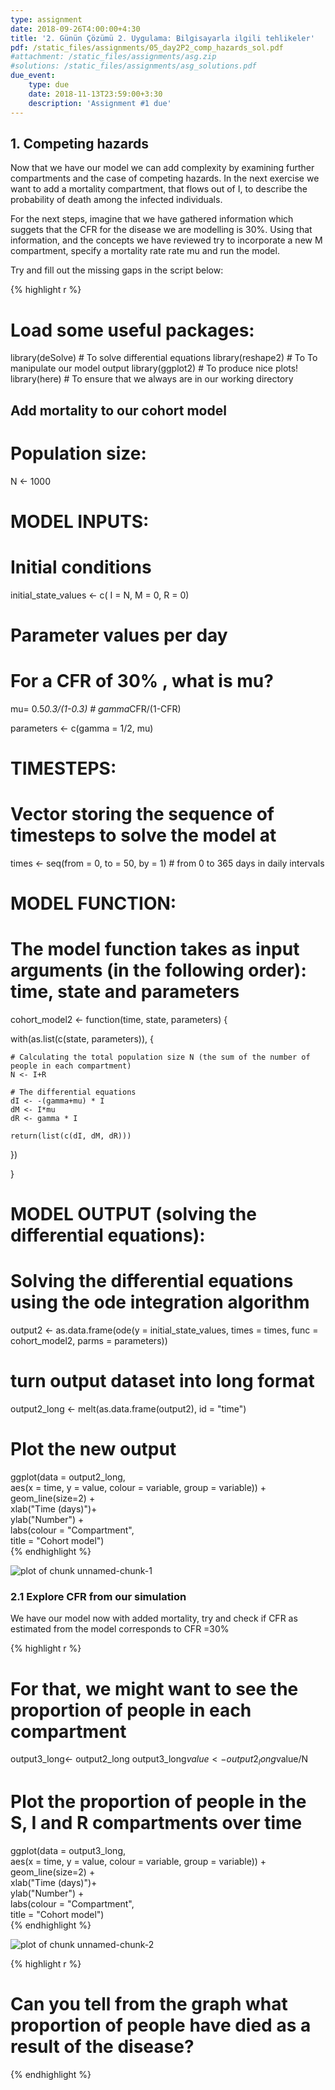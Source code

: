 ```yaml
---
type: assignment
date: 2018-09-26T4:00:00+4:30
title: '2. Günün Çözümü 2. Uygulama: Bilgisayarla ilgili tehlikeler'
pdf: /static_files/assignments/05_day2P2_comp_hazards_sol.pdf
#attachment: /static_files/assignments/asg.zip
#solutions: /static_files/assignments/asg_solutions.pdf
due_event: 
    type: due
    date: 2018-11-13T23:59:00+3:30
    description: 'Assignment #1 due'
---
```


 
 
## 1. Competing hazards
 
Now that we have our model we can add complexity by examining further compartments and the case of competing hazards. In the next exercise we want to add a mortality compartment, that flows out of I, to describe the probability of death among the infected individuals.
 
For the next steps, imagine that we have gathered information which suggets that the CFR for the disease we are modelling is 30%. Using that information, and the concepts we have reviewed try to incorporate a new M compartment, specify a mortality rate rate mu and run the model.
 
Try and fill out the missing gaps in the script below:
 

{% highlight r %}
# Load some useful packages:
library(deSolve)  # To solve differential equations 
library(reshape2) # To To manipulate our model output
library(ggplot2)  # To produce nice plots!
library(here)     # To ensure that we always are in our working directory
 
 
 
## Add mortality to our cohort model 
 
# Population size:
N <- 1000
 
# MODEL INPUTS:
 
# Initial conditions
initial_state_values <- c(
  I = N,
  M = 0,
  R = 0)           
 
# Parameter values per day
 
# For a CFR of 30% , what is mu? 
 
mu= 0.5*0.3/(1-0.3) # gamma*CFR/(1-CFR)
 
parameters <- c(gamma = 1/2, mu)
 
# TIMESTEPS:
 
# Vector storing the sequence of timesteps to solve the model at
times <- seq(from = 0, to = 50, by = 1)   # from 0 to 365 days in daily intervals
 
# MODEL FUNCTION: 
 
# The model function takes as input arguments (in the following order): time, state and parameters
cohort_model2 <- function(time, state, parameters) {  
  
  with(as.list(c(state, parameters)), {     
    
    # Calculating the total population size N (the sum of the number of people in each compartment)
    N <- I+R
    
    # The differential equations
    dI <- -(gamma+mu) * I     
    dM <- I*mu
    dR <- gamma * I
    
    return(list(c(dI, dM, dR))) 
  })
  
}
 
# MODEL OUTPUT (solving the differential equations):
 
# Solving the differential equations using the ode integration algorithm
output2 <- as.data.frame(ode(y = initial_state_values, 
                             times = times, 
                             func = cohort_model2,
                             parms = parameters))
 
 
# turn output dataset into long format
output2_long <- melt(as.data.frame(output2), id = "time")                 
 
 
# Plot the new output
ggplot(data = output2_long,                                               
       aes(x = time, y = value, colour = variable, group = variable)) +  
  geom_line(size=2) +                                                          
  xlab("Time (days)")+                                                   
  ylab("Number") +                                                       
  labs(colour = "Compartment",                                          
       title = "Cohort model")    
{% endhighlight %}

![plot of chunk unnamed-chunk-1](../_images/unnamed-chunk-1-1.png)
 
### 2.1 Explore CFR from our simulation
 
We have our model now with added mortality, try and check if CFR as estimated from the model corresponds to CFR =30%
 

{% highlight r %}
# For that, we might want to see the proportion of people in each compartment
 
output3_long<- output2_long
output3_long$value<-output2_long$value/N
 
 
# Plot the proportion of people in the S, I and R compartments over time
ggplot(data = output3_long,                                               
       aes(x = time, y = value, colour = variable, group = variable)) +  
  geom_line(size=2) +                                                        
  xlab("Time (days)")+                                                  
  ylab("Number") +                                                      
  labs(colour = "Compartment",                                          
       title = "Cohort model")  
{% endhighlight %}

![plot of chunk unnamed-chunk-2](../_images/unnamed-chunk-2-1.png)

{% highlight r %}
# Can you tell from the graph what proportion of people have died as a result of the disease?
{% endhighlight %}
